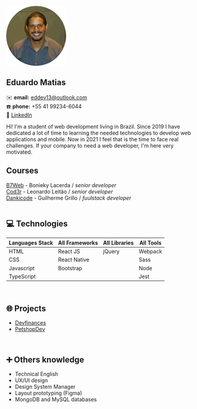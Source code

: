 ![Eduardo Matias](https://github.com/eddev13/eddev13/blob/main/eddev13-pic.png)

## Eduardo Matias
:envelope: **email:** eddev13@outlook.com <br>
:phone: **phone:** +55 41 99234-6044 <br>
:briefcase: [LinkedIn](https://linkedin.com/in/eddev13)

Hi! I'm a student of web development living in Brazil. Since 2019 I have dedicated a lot of time to learning the needed technologies to develop web applications and mobile. Now in 2021 I feel that is the time to face real challenges. If your company to need a web developer, I'm here very motivated.<br>

## Courses
[B7Web](https://b7web.com.br/) - Bonieky Lacerda /  <i> senior developer</i> <br>
[Cod3r](https://b7web.com.br/) - Leonardo Leitão / <i> senior developer</i> <br>
[Dankicode](https://cursos.dankicode.com/) - Guilherme Grillo / <i> fuulstack developer</i> <br>
<br>

## :computer: Technologies
Languages Stack     | All Frameworks  | All Libraries  | All Tools
------------------- | --------------  | ---------- | ------------ |
HTML                | React JS        | jQuery     | Webpack
CSS                 | React Native    |            | Sass
Javascript          | Bootstrap       |            | Node
TypeScript          |                 |            | Jest
<br>

## :globe_with_meridians: Projects
* [Devfinances](https://eddev.com.br/projects/devfinances/)
* [PetshopDev](https://glacial-waters-71229.herokuapp.com/cats)
<br>

## :heavy_plus_sign: Others knowledge 
* Technical English 
* UX/UI design
* Design System Manager
* Layout prototyping (Figma)
* MongoDB and MySQL databases

